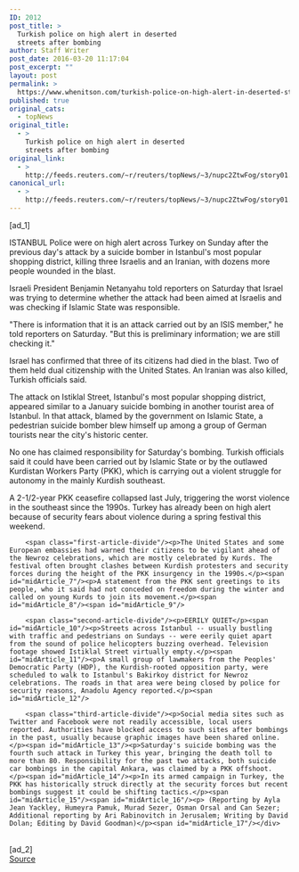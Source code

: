 ```yaml
---
ID: 2012
post_title: >
  Turkish police on high alert in deserted
  streets after bombing
author: Staff Writer
post_date: 2016-03-20 11:17:04
post_excerpt: ""
layout: post
permalink: >
  https://www.whenitson.com/turkish-police-on-high-alert-in-deserted-streets-after-bombing/
published: true
original_cats:
  - topNews
original_title:
  - >
    Turkish police on high alert in deserted
    streets after bombing
original_link:
  - >
    http://feeds.reuters.com/~r/reuters/topNews/~3/nupc2ZtwFog/story01.htm
canonical_url:
  - >
    http://feeds.reuters.com/~r/reuters/topNews/~3/nupc2ZtwFog/story01.htm
---
```

 [ad_1]
<br><div id="articleText">
<span id="midArticle_start"/>

<span class="focusParagraph" readability="6"><p><span class="articleLocation">ISTANBUL</span> Police were on high alert across Turkey on Sunday after the previous day's attack by a suicide bomber in Istanbul's most popular shopping district, killing three Israelis and an Iranian, with dozens more people wounded in the blast.</p></span><span id="midArticle_0"/><p>Israeli President Benjamin Netanyahu told reporters on Saturday that Israel was trying to determine whether the attack had been aimed at Israelis and was checking if Islamic State was responsible.</p><span id="midArticle_1"/><p>"There is information that it is an attack carried out by an ISIS member," he told reporters on Saturday. "But this is preliminary information; we are still checking it."</p><span id="midArticle_2"/><p>Israel has confirmed that three of its citizens had died in the blast. Two of them held dual citizenship with the United States. An Iranian was also killed, Turkish officials said.</p><span id="midArticle_3"/><p>The attack on Istiklal Street, Istanbul's most popular shopping district, appeared similar to a January suicide bombing in another tourist area of Istanbul. In that attack, blamed by the government on Islamic State, a pedestrian suicide bomber blew himself up among a group of German tourists near the city's historic center.</p><span id="midArticle_4"/><p>No one has claimed responsibility for Saturday's bombing. Turkish officials said it could have been carried out by Islamic State or by the outlawed Kurdistan Workers Party (PKK), which is carrying out a violent struggle for autonomy in the mainly Kurdish southeast.</p><span id="midArticle_5"/><p>A 2-1/2-year PKK ceasefire collapsed last July, triggering the worst violence in the southeast since the 1990s. Turkey has already been on high alert because of security fears about violence during a spring festival this weekend. </p><span id="midArticle_6"/>
        
        <span class="first-article-divide"/><p>The United States and some European embassies had warned their citizens to be vigilant ahead of the Newroz celebrations, which are mostly celebrated by Kurds. The festival often brought clashes between Kurdish protesters and security forces during the height of the PKK insurgency in the 1990s.</p><span id="midArticle_7"/><p>A statement from the PKK sent greetings to its people, who it said had not conceded on freedom during the winter and called on young Kurds to join its movement.</p><span id="midArticle_8"/><span id="midArticle_9"/>
        
        <span class="second-article-divide"/><p>EERILY QUIET</p><span id="midArticle_10"/><p>Streets across Istanbul -- usually bustling with traffic and pedestrians on Sundays -- were eerily quiet apart from the sound of police helicopters buzzing overhead. Television footage showed Istiklal Street virtually empty.</p><span id="midArticle_11"/><p>A small group of lawmakers from the Peoples' Democratic Party (HDP), the Kurdish-rooted opposition party, were scheduled to walk to Istanbul's Bakirkoy district for Newroz celebrations. The roads in that area were being closed by police for security reasons, Anadolu Agency reported.</p><span id="midArticle_12"/>
        
        <span class="third-article-divide"/><p>Social media sites such as Twitter and Facebook were not readily accessible, local users reported. Authorities have blocked access to such sites after bombings in the past, usually because graphic images have been shared online.</p><span id="midArticle_13"/><p>Saturday's suicide bombing was the fourth such attack in Turkey this year, bringing the death toll to more than 80. Responsibility for the past two attacks, both suicide car bombings in the capital Ankara, was claimed by a PKK offshoot. </p><span id="midArticle_14"/><p>In its armed campaign in Turkey, the PKK has historically struck directly at the security forces but recent bombings suggest it could be shifting tactics.</p><span id="midArticle_15"/><span id="midArticle_16"/><p> (Reporting by Ayla Jean Yackley, Humeyra Pamuk, Murad Sezer, Osman Orsal and Can Sezer; Additional reporting by Ari Rabinovitch in Jerusalem; Writing by David Dolan; Editing by David Goodman)</p><span id="midArticle_17"/></div>
<br>[ad_2]
<br><a href="http://feeds.reuters.com/~r/reuters/topNews/~3/nupc2ZtwFog/story01.htm">Source </a>
